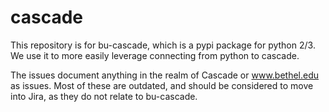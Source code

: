 cascade
=======

This repository is for bu-cascade, which is a pypi package for python 2/3. We use it to more easily leverage connecting from python to cascade.

The issues document anything in the realm of Cascade or www.bethel.edu as issues. Most of these are outdated, and should be considered to move into Jira, as they do not relate to bu-cascade.

